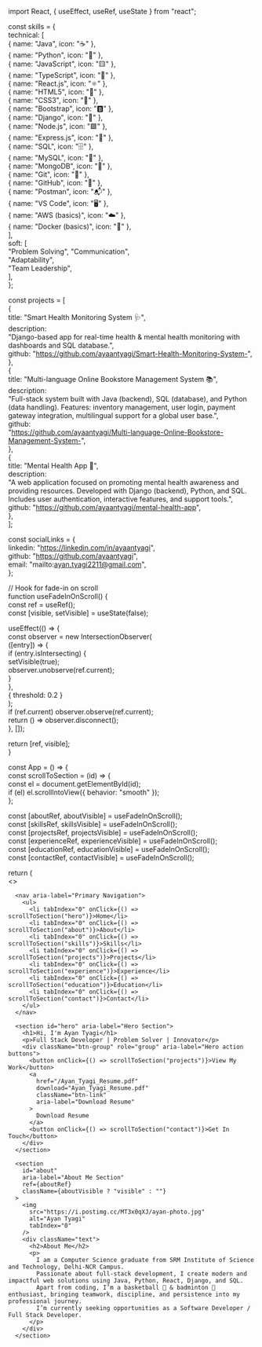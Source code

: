import React, { useEffect, useRef, useState } from "react";                 
                        
const skills = {                                            
  technical: [        
    { name: "Java", icon: "☕" },                
    { name: "Python", icon: "🐍" },                   
    { name: "JavaScript", icon: "🟨" },                    
    { name: "TypeScript", icon: "🔷" },                
    { name: "React.js", icon: "⚛️" },           
    { name: "HTML5", icon: "📄" },               
    { name: "CSS3", icon: "🎨" },              
    { name: "Bootstrap", icon: "🅱️" },          
    { name: "Django", icon: "🌿" },                   
    { name: "Node.js", icon: "🟩" },             
    { name: "Express.js", icon: "🚂" },                
    { name: "SQL", icon: "🗄️" },                  
    { name: "MySQL", icon: "🐬" },  
    { name: "MongoDB", icon: "🍃" },             
    { name: "Git", icon: "🔧" },                
    { name: "GitHub", icon: "🐙" },               
    { name: "Postman", icon: "📬" },             
    { name: "VS Code", icon: "🖥️" },              
    { name: "AWS (basics)", icon: "☁️" },                 
    { name: "Docker (basics)", icon: "🐳" },                      
  ],                   
  soft: [             
    "Problem Solving", 
    "Communication",          
    "Adaptability",               
    "Team Leadership",                    
  ],             
};                      
                        
const projects = [                    
  {              
    title: "Smart Health Monitoring System 🩺",                 
    description:                
      "Django-based app for real-time health & mental health monitoring with dashboards and SQL database.",                    
    github: "https://github.com/ayaantyagi/Smart-Health-Monitoring-System-",                        
  },               
  {                
    title: "Multi-language Online Bookstore Management System 📚",              
    description:                           
      "Full-stack system built with Java (backend), SQL (database), and Python (data handling). Features: inventory management, user login, payment gateway integration, multilingual support for a global user base.",             
    github:                   
      "https://github.com/ayaantyagi/Multi-language-Online-Bookstore-Management-System-",            
  },              
  {                     
    title: "Mental Health App 💙",           
    description:              
      "A web application focused on promoting mental health awareness and providing resources. Developed with Django (backend), Python, and SQL. Includes user authentication, interactive features, and support tools.",         
    github: "https://github.com/ayaantyagi/mental-health-app",             
  },             
];                      
                       
const socialLinks = {                              
  linkedin: "https://linkedin.com/in/ayaantyagi",                     
  github: "https://github.com/ayaantyagi",                     
  email: "mailto:ayan.tyagi2211@gmail.com",                       
};                          
                                  
// Hook for fade-in on scroll                   
function useFadeInOnScroll() {                             
  const ref = useRef();                            
  const [visible, setVisible] = useState(false);                  
                    
  useEffect(() => {                     
    const observer = new IntersectionObserver(              
      ([entry]) => {                     
        if (entry.isIntersecting) {                       
          setVisible(true);                        
          observer.unobserve(ref.current);                  
        }                   
      },                    
      { threshold: 0.2 }                     
    );                                                
    if (ref.current) observer.observe(ref.current);             
    return () => observer.disconnect();                 
  }, []);               
                            
  return [ref, visible];                
}                
                     
const App = () => {                   
  const scrollToSection = (id) => {               
    const el = document.getElementById(id);                  
    if (el) el.scrollIntoView({ behavior: "smooth" });              
  };                    
                                                           
  const [aboutRef, aboutVisible] = useFadeInOnScroll();           
  const [skillsRef, skillsVisible] = useFadeInOnScroll();             
  const [projectsRef, projectsVisible] = useFadeInOnScroll();                
  const [experienceRef, experienceVisible] = useFadeInOnScroll();            
  const [educationRef, educationVisible] = useFadeInOnScroll();                
  const [contactRef, contactVisible] = useFadeInOnScroll();                
                             
  return (                      
    <>               
      <style>{`                                                                                                      
        @import url('https://fonts.googleapis.com/css2?family=Poppins:wght@300;600;800&display=swap');                                            
        * { box-sizing: border-box; }                                          
        body {                                    
          margin: 0;                                                 
          font-family: 'Poppins', sans-serif;                                                
          background: #0f0f23;                                                 
          color: #e0e0e0;                                   
          scroll-behavior: smooth;                                             
        }                                                                     
        a { color: #00fff7; text-decoration: none; }                                           
        a:hover, a:focus { text-decoration: underline; outline: none; }                                   
        button {                                                
          cursor: pointer;                                 
          border: none;                                   
          border-radius: 40px;                                         
          padding: 14px 36px;                                                   
          font-weight: 600;                  
          font-size: 1.1rem;                           
          color: #0f0f23;                                           
          background: linear-gradient(90deg, #00fff7, #00b894);                         
          box-shadow: 0 0 15px #00fff7cc;               
          transition: all 0.3s ease;                            
          user-select: none;                      
        }                                
        button:hover, button:focus {                 
          box-shadow: 0 0 25px #00fff7ff;                  
          transform: scale(1.05);                 
          outline: none;                   
        }                    
        h1, h2, h3 {                     
          margin: 0 0 12px 0;                                 
          font-weight: 800;                            
          letter-spacing: 0.1em;                        
        }                                      
        h1 {                   
          font-size: 4rem;                   
          color: white;                
          text-shadow: 0 0 20px #00fff7cc;           
        }              
        h2 {                      
          font-size: 2.8rem;                        
          color: #8f94fb;                       
          text-shadow: 0 0 10px #4e54c8cc;                      
          text-align: center;                    
          margin-bottom: 60px;                       
        }                       
        h3 {                         
          font-size: 1.6rem;                     
          color: #00fff7;                       
          text-shadow: 0 0 8px #00fff7cc;                     
        }                   
        p {                         
          font-weight: 300;                 
          font-size: 1.1rem;                  
          line-height: 1.6;                  
          color: #c0d6e4cc;                   
        }                    
        nav {                    
          position: fixed;               
          top: 0;                 
          width: 100%;                            
          background: rgba(15, 15, 35, 0.85);            
          backdrop-filter: saturate(180%) blur(20px);             
          box-shadow: 0 2px 10px #00fff7aa;          
          z-index: 1000;         
          display: flex;           
          justify-content: center;                  
          padding: 12px 0;                
        }                 
        nav ul {                    
          list-style: none;                  
          display: flex;                
          gap: 40px;                
          margin: 0;            
          padding: 0;          
        }                  
        nav li {                   
          font-weight: 600;              
          font-size: 1rem;                   
          color: #00fff7;                       
          cursor: pointer;                   
          transition: color 0.3s ease;                    
        }                                
        nav li:hover, nav li:focus {                  
          color: #00b894;                        
          outline: none;                           
        }                       
        #hero {                     
          height: 100vh;                                             
          background: linear-gradient(135deg, #4e54c8, #8f94fb);                
          display: flex;             
          flex-direction: column;              
          justify-content: center;                
          align-items: center;                    
          text-align: center;                  
          padding: 0 20px;                   
          color: white;                  
          position: relative;                 
          overflow: hidden;                     
        }                      
        #hero p {                    
          font-weight: 600;             
          font-size: 1.5rem;             
          margin-bottom: 40px;                  
          letter-spacing: 0.1em;                   
          color: #d0e8f2cc;                       
          text-shadow: 0 0 10px #00fff7aa;                
        }                
        .btn-group {               
          display: flex;          
          gap: 20px;                  
          flex-wrap: wrap;                 
          justify-content: center;               
        }                   
        .btn-link {                                                 
          background: linear-gradient(90deg, #00fff7, #00b894);                 
          border-radius: 40px;             
          padding: 14px 36px;             
          font-weight: 600;            
          font-size: 1.1rem;             
          color: #0f0f23;                      
          box-shadow: 0 0 15px #00fff7cc;           
          transition: all 0.3s ease;             
          user-select: none;           
          display: inline-flex;             
          align-items: center;            
          justify-content: center;         
          text-decoration: none;              
        }                                       
        .btn-link:hover, .btn-link:focus {           
          box-shadow: 0 0 25px #00fff7ff;           
          transform: scale(1.05);            
          outline: none;            
          color: #0f0f23;             
        }             
        section {              
          max-width: 1100px;           
          margin: 0 auto;              
          padding: 80px 20px;          
          opacity: 0;                    
          transform: translateY(40px);                          
          transition: opacity 0.8s ease, transform 0.8s ease;           
        }                       
        section.visible {             
          opacity: 1;                  
          transform: translateY(0);             
        }                       
        #about {                        
          display: flex;                 
          flex-wrap: wrap;                  
          justify-content: center;             
          align-items: center;            
          gap: 40px;                 
        }              
        #about img {               
          width: 100%;           
          max-width: 320px;            
          border-radius: 20px;            
          box-shadow: 0 8px 30px #00fff7aa;                     
          object-fit: cover;                            
          filter: drop-shadow(0 0 10px #00fff7cc);                  
          transition: transform 0.3s ease;                  
          cursor: default;              
        }                                          
        #about img:hover, #about img:focus {           
          transform: scale(1.05);            
          outline: none;             
        }                      
        #about div.text {              
          flex: 2 1 400px;              
          max-width: 600px;               
        }               
        .skills-category {           
          margin-bottom: 40px;           
        }                       
        .skills-list {           
          display: flex;           
          flex-wrap: wrap;                    
          gap: 16px;                   
          justify-content: center;                       
        }                       
        .skill-item {                               
          background: rgba(30, 30, 60, 0.7);               
          padding: 10px 20px;          
          border-radius: 40px;       
          font-weight: 600;        
          font-size: 1rem;        
          color: #00fff7;                     
          box-shadow: 0 0 12px #00fff7aa;           
          display: flex;          
          align-items: center;           
          gap: 8px;            
          user-select: none;                         
          transition: background-color 0.3s ease;           
        }                                          
        .skill-item:hover, .skill-item:focus {        
          background-color: #00b894;           
          box-shadow: 0 0 20px #00fff7ff;          
          outline: none;               
          cursor: default;           
        }                  
        .projects-grid {        
          display: grid;                                                    
          grid-template-columns: repeat(auto-fit, minmax(320px, 1fr));        
          gap: 40px;          
        }                   
        .project-card {                       
          background: rgba(30, 30, 60, 0.7);            
          border-radius: 20px;            
          padding: 30px 24px;                   
          box-shadow: 0 8px 30px #00fff7aa;                            
          transition: transform 0.3s ease, box-shadow 0.3s ease;             
          display: flex;             
          flex-direction: column;                
          justify-content: space-between;              
          cursor: default;                
        }                                               
        .project-card:hover, .project-card:focus {               
          transform: translateY(-15px);           
          box-shadow: 0 15px 40px #00fff7ff;    
          background: rgba(30, 30, 60, 0.85);           
          outline: none;           
        }                    
        .project-card h3 {              
          margin-bottom: 16px;           
        }                      
        .project-card p {           
          flex-grow: 1;                
          margin-bottom: 24px;          
        }                    
        .github-link {                 
          align-self: flex-start;                  
          background: #00b894;           
          color: #0f0f23;                 
          font-weight: 600;          
          padding: 10px 22px;             
          border-radius: 40px;                   
          box-shadow: 0 0 12px #00b894cc;            
          text-decoration: none;                                             
          transition: background-color 0.3s ease, box-shadow 0.3s ease;            
        }                                           
        .github-link:hover, .github-link:focus {        
          background: #00fff7;             
          box-shadow: 0 0 20px #00fff7ff;         
          color: #0f0f23;             
          outline: none;              
        }                   
        .exp-edu-list {           
          max-width: 700px;           
          margin: 0 auto;           
          font-size: 1.1rem;         
          color: #c0d6e4cc;         
          line-height: 1.6;      
          list-style: none;          
          padding-left: 0;            
        }                       
        .exp-edu-list li {           
          margin-bottom: 12px;          
        }                           
        .exp-edu-list strong {           
          color: #00fff7;            
        }                
        #contact p {              
          font-size: 1.2rem;          
          margin-bottom: 12px;         
          color: #c0d6e4cc;           
          text-align: center;                
        }                  
        #contact a {            
          color: #00fff7;            
          font-weight: 600;           
        }                                        
        #contact a:hover, #contact a:focus {             
          color: #00b894;                
          outline: none;          
        }              
        .social-links {
          display: flex;
          justify-content: center;
          gap: 40px;
          margin-top: 30px;
        }
        .social-links a {
          font-size: 2.4rem;
          color: #00fff7;
          transition: color 0.3s ease;
        }
        .social-links a:hover, .social-links a:focus {
          color: #00b894;
          outline: none;
        }
        footer {
          background: #0f0f23;
          text-align: center;
          padding: 20px 10px;
          color: #555;
          font-size: 0.9rem;
          box-shadow: inset 0 1px 5px #00b89444;
          margin-top: 60px;
        }
        footer .social-icons a {
          margin: 0 10px;
          font-size: 1.5rem;
          color: #00fff7;
          transition: color 0.3s ease;
        }
        footer .social-icons a:hover, footer .social-icons a:focus {
          color: #00b894;
          outline: none;
        }
        @media (max-width: 768px) {
          nav ul {
            gap: 20px;
          }
          #hero h1 {
            font-size: 2.8rem;
          }
          #hero p {
            font-size: 1.2rem;
          }
          button, .btn-link {
            padding: 12px 28px;
            font-size: 1rem;
          }
          section {
            padding: 60px 15px;
          }
          .projects-grid {
            grid-template-columns: 1fr;
            gap: 30px;
          }
          #about {
            flex-direction: column;
          }
          #about div.text {
            max-width: 100%;
          }
          #about img {
            max-width: 280px;
          }
        }
      `}</style>    
 
      <nav aria-label="Primary Navigation"> 
        <ul>
          <li tabIndex="0" onClick={() => scrollToSection("hero")}>Home</li>
          <li tabIndex="0" onClick={() => scrollToSection("about")}>About</li>
          <li tabIndex="0" onClick={() => scrollToSection("skills")}>Skills</li>
          <li tabIndex="0" onClick={() => scrollToSection("projects")}>Projects</li>
          <li tabIndex="0" onClick={() => scrollToSection("experience")}>Experience</li>
          <li tabIndex="0" onClick={() => scrollToSection("education")}>Education</li>
          <li tabIndex="0" onClick={() => scrollToSection("contact")}>Contact</li>
        </ul>
      </nav>

      <section id="hero" aria-label="Hero Section">
        <h1>Hi, I'm Ayan Tyagi</h1>
        <p>Full Stack Developer | Problem Solver | Innovator</p>
        <div className="btn-group" role="group" aria-label="Hero action buttons">
          <button onClick={() => scrollToSection("projects")}>View My Work</button>
          <a
            href="/Ayan_Tyagi_Resume.pdf"
            download="Ayan_Tyagi_Resume.pdf"
            className="btn-link"
            aria-label="Download Resume"
          >
            Download Resume
          </a>
          <button onClick={() => scrollToSection("contact")}>Get In Touch</button>
        </div>
      </section>

      <section
        id="about"
        aria-label="About Me Section"
        ref={aboutRef}
        className={aboutVisible ? "visible" : ""}
      >
        <img
          src="https://i.postimg.cc/MT3x0qXJ/ayan-photo.jpg"
          alt="Ayan Tyagi"
          tabIndex="0"
        />
        <div className="text">
          <h2>About Me</h2>
          <p>     
            I am a Computer Science graduate from SRM Institute of Science and Technology, Delhi-NCR Campus.
            Passionate about full-stack development, I create modern and impactful web solutions using Java, Python, React, Django, and SQL.
            Apart from coding, I’m a basketball 🏀 & badminton 🏸 enthusiast, bringing teamwork, discipline, and persistence into my professional journey.
            I’m currently seeking opportunities as a Software Developer / Full Stack Developer.
          </p>
        </div>
      </section>

      
